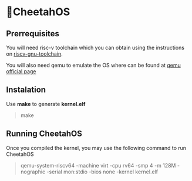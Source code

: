 

# 🐆CheetahOS

## Prerrequisites
You will need risc-v toolchain which you can obtain using the instructions on [riscv-gnu-toolchain](https://github.com/riscv-collab/riscv-gnu-toolchain).

You will also need qemu to emulate the OS where can be found at [qemu official page](https://www.qemu.org/)

## Instalation

Use **make** to generate **kernel.elf**

> make

## Running CheetahOS

Once you compiled the kernel, you may use the following command to run CheetahOS

> qemu-system-riscv64 -machine virt -cpu rv64 -smp 4 -m 128M -nographic -serial mon:stdio -bios none -kernel kernel.elf